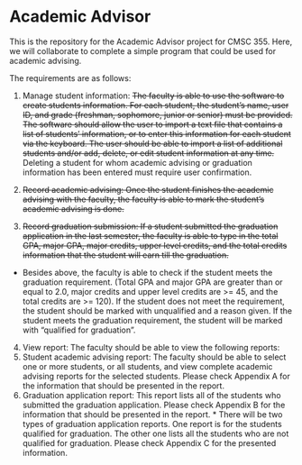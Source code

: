 Academic Advisor
=========

This is the repository for the Academic Advisor project for CMSC 355. Here, we will collaborate to complete a simple program that could be used for academic advising.

The requirements are as follows:

1. Manage student information: ~~The faculty is able to use the software to create students information. For each student, the student’s name, user ID, and grade (freshman, sophomore, junior or senior) must be provided.  The software should allow the user to import a text file that contains a list of students’ information, or to enter this information for each student via the keyboard.  The user should be able to import a list of additional students and/or add, delete, or edit student information at any time.~~  Deleting a student for whom academic advising or graduation information has been entered must require user confirmation.

2. ~~Record academic advising:  Once the student finishes the academic advising with the faculty, the faculty is able to mark the student’s academic advising is done.~~

3. ~~Record graduation submission: If a student submitted the graduation application in the last semester, the faculty is able to type in the total GPA, major GPA, major credits, upper level credits, and the total credits information that the student will earn till the graduation.~~
  * Besides above, the faculty is able to check if the student meets the graduation requirement. (Total GPA and major GPA are greater than or equal to 2.0, major credits and upper level credits are >= 45, and the total credits are >= 120). If the student does not meet the requirement, the student should be marked with unqualified and a reason given. If the student meets the graduation requirement, the student will be marked with “qualified for graduation”.

4. View report: The faculty should be able to view the following reports:
  1. Student academic advising report:  The faculty should be able to select one or more students, or all students, and view complete academic advising reports for the selected students.  Please check Appendix A for the information that should be presented in the report. 
  2. Graduation application report:  This report lists all of the students who submitted the graduation application. Please check Appendix B for the information that should be presented in the report. 
    * There will be two types of graduation application reports. One report is for the students qualified for graduation. The other one lists all the students who are not qualified for graduation. Please check Appendix C for the presented information. 

